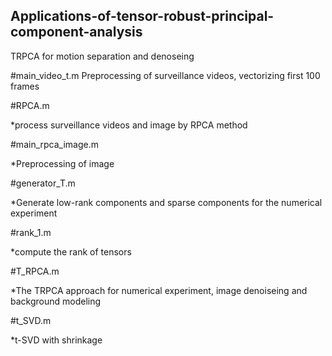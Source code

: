## Applications-of-tensor-robust-principal-component-analysis
 TRPCA for motion separation and denoseing
 
#main_video_t.m
Preprocessing of surveillance videos, vectorizing first 100 frames

#RPCA.m

*process surveillance videos and image by RPCA method

#main_rpca_image.m

*Preprocessing of image

#generator_T.m

*Generate low-rank components and sparse components for the numerical experiment

#rank_1.m

*compute the rank of tensors

#T_RPCA.m

*The TRPCA approach for numerical experiment, image denoiseing and background modeling

#t_SVD.m

*t-SVD with shrinkage
